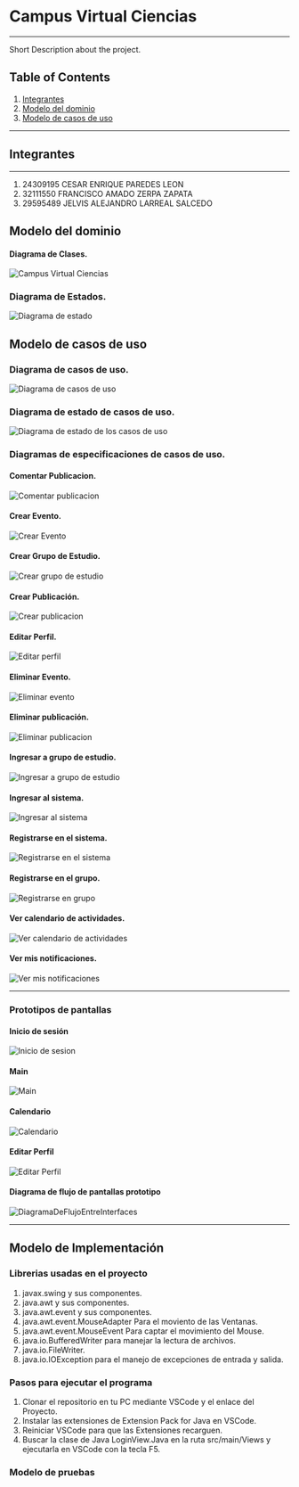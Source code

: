 # Campus Virtual Ciencias
***
Short Description about the project.

## Table of Contents
1. [Integrantes](#integrantes)
2. [Modelo del dominio](#modelo-del-dominio)
3. [Modelo de casos de uso](#modelo-de-casos-de-uso)

***
## Integrantes
***
1. 24309195    CESAR ENRIQUE     PAREDES LEON
2. 32111550    FRANCISCO AMADO    ZERPA ZAPATA
3. 29595489    JELVIS ALEJANDRO    LARREAL SALCEDO

## Modelo del dominio
#### Diagrama de Clases.
![Campus Virtual Ciencias](https://github.com/user-attachments/assets/4dc54f93-8a6d-4cec-88e6-54aa93f77217)
### Diagrama de Estados.
![Diagrama de estado](https://github.com/user-attachments/assets/c6c60c60-a238-4fcb-a6d8-7fcf93f2f165)

## Modelo de casos de uso
### Diagrama de casos de uso.
![Diagrama de casos de uso](https://github.com/user-attachments/assets/33792aac-1449-4a66-8cdd-6edd935e999b)
### Diagrama de estado de casos de uso.
![Diagrama de estado de los casos de uso](https://github.com/user-attachments/assets/96eacb16-bfd6-4d69-bc19-90d4327ff938)
### Diagramas de especificaciones de casos de uso.
#### Comentar Publicacion.
![Comentar publicacion](https://github.com/user-attachments/assets/ed523660-96b1-4f37-b128-6f86e9be6bba)
#### Crear Evento.
![Crear Evento](https://github.com/user-attachments/assets/d141c0e8-c171-412a-8b6e-64dc4f825c4e)
#### Crear Grupo de Estudio.
![Crear grupo de estudio](https://github.com/user-attachments/assets/19be5be5-8957-4687-81cb-0d72f7c29903)
#### Crear Publicación.
![Crear publicacion](https://github.com/user-attachments/assets/ef7b890e-f47e-48cd-b6a6-e5d872506066)
#### Editar Perfil.
![Editar perfil](https://github.com/user-attachments/assets/b43d1b6c-2b47-49c9-81f6-3b497b0fbac2)
#### Eliminar Evento.
![Eliminar evento](https://github.com/user-attachments/assets/9cbe0509-77db-4a46-be57-fd18a7822573)
#### Eliminar publicación.
![Eliminar publicacion](https://github.com/user-attachments/assets/d105c148-9687-47e1-ae42-6b68b50626d5)
#### Ingresar a grupo de estudio.
![Ingresar a grupo de estudio](https://github.com/user-attachments/assets/a3be9fe2-ef7d-4b92-9a18-35f480478ecc)
#### Ingresar al sistema.
![Ingresar al sistema](https://github.com/user-attachments/assets/a52f3d73-8cdf-40be-a9be-3f464dcfdfc9)
#### Registrarse en el sistema.
![Registrarse en el sistema](https://github.com/user-attachments/assets/f7957e76-7e92-493f-b43e-a638dd302d49)
#### Registrarse en el grupo.
![Registrarse en grupo](https://github.com/user-attachments/assets/8b8e7415-4aa4-42a4-9ae7-e092a9441a19)
#### Ver calendario de actividades.
![Ver calendario de actividades](https://github.com/user-attachments/assets/05d87640-f9c5-4b1b-b271-4d68b5abd8d4)
#### Ver mis notificaciones.
![Ver mis notificaciones](https://github.com/user-attachments/assets/e133e288-db6f-438d-8da1-1ae9a935e999)
***
### Prototipos de pantallas
#### Inicio de sesión
![Inicio de sesion](https://github.com/user-attachments/assets/1d047476-8a1c-4ede-bade-25f3f797fc69)
#### Main
![Main](https://github.com/user-attachments/assets/dfdeee9a-e59c-4c74-a184-8743f3e0778d)
#### Calendario
![Calendario](https://github.com/user-attachments/assets/88daab2b-f401-4a82-a106-d7875205bfe8)
#### Editar Perfil
![Editar Perfil](https://github.com/user-attachments/assets/0079278d-fa99-4560-92fc-afb2f516e47c)
#### Diagrama de flujo de pantallas prototipo
![DiagramaDeFlujoEntreInterfaces](https://github.com/user-attachments/assets/452ac937-11ee-44ef-8cae-a77c2d1164b2)

***
## Modelo de Implementación
### Librerias usadas en el proyecto
  1. javax.swing y sus componentes.
  2. java.awt y sus componentes.
  3. java.awt.event y sus componentes.
  4. java.awt.event.MouseAdapter Para el moviento de las Ventanas.
  5. java.awt.event.MouseEvent Para captar el movimiento del Mouse.
  6. java.io.BufferedWriter para manejar la lectura de archivos.
  7. java.io.FileWriter.
  8. java.io.IOException para el manejo de excepciones de entrada y salida.
  
### Pasos para ejecutar el programa
  1. Clonar el repositorio en tu PC mediante VSCode y el enlace del Proyecto.
  2. Instalar las extensiones de Extension Pack for Java en VSCode.
  3. Reiniciar VSCode para que las Extensiones recarguen.
  4. Buscar la clase de Java LoginView.Java en la ruta src/main/Views y ejecutarla en VSCode con la tecla F5.

### Modelo de pruebas